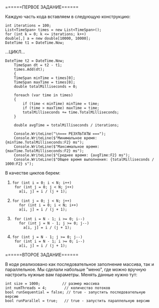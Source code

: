 ======ПЕРВОЕ ЗАДАНИЕ======

Каждую часть кода вставляем в следующую конструкцию:


    int iterations = 100;
    List<TimeSpan> times = new List<TimeSpan>();
    for (int k = 0; k <= iterations; k++)
    double[,] a = new double[10000, 10000];
    DateTime t1 = DateTime.Now;
    
  ...ЦИКЛ...
    
    DateTime t2 = DateTime.Now;
        TimeSpan dt = t2 - t1;
        times.Add(dt);
        {
        TimeSpan minTime = times[0];
        TimeSpan maxTime = times[0];
        double totalMilliseconds = 0;

        foreach (var time in times)
        {
            if (time < minTime) minTime = time;
            if (time > maxTime) maxTime = time;
            totalMilliseconds += time.TotalMilliseconds;
        }

        double avgTime = totalMilliseconds / iterations;

        Console.WriteLine("\n=== РЕЗУЛЬТАТЫ ===");
        Console.WriteLine($"Минимальное время: {minTime.TotalMilliseconds:F2} ms");
        Console.WriteLine($"Максимальное время: {maxTime.TotalMilliseconds:F2} ms");
        Console.WriteLine($"Среднее время: {avgTime:F2} ms");
        Console.WriteLine($"Общее время выполнения: {totalMilliseconds / 1000:F2} s");


В качестве циклов берем:
1)     for (int i = 0; i < N; i++)
        for (int j = 0; j < N; j++)
          a[i, j] = i / (j + 1);
2)     for (int j = 0; j < N; j++)
          for (int i = 0; i < N; i++)
          a[i, j] = i / (j + 1);
3)      for (int i = N - 1; i >= 0; i--)
          for (int j = N - 1; j >= 0; j--)
            a[i, j] = i / (j + 1);
4)     for (int j = N - 1; j >= 0; j--)
        for (int i = N - 1; i >= 0; i--)
          a[i, j] = i / (j + 1);

======ВТОРОЕ ЗАДАНИЕ======

В коде реализовано как последовательное заполнение массива, так и параллельное. Мы сделали набольше "меню", где можно вручную настроить нужные вам параметры. Менять данные нужно тут:

    int size = 1000;          // размер массива
    int numThreads = 4;        // количество потоков
    bool runSequential = false; // true - запустить последовательную версию
    bool runParallel = true;   // true - запустить параллельную версию
